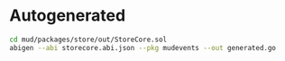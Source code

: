 # Autogenerated

```sh
cd mud/packages/store/out/StoreCore.sol
abigen --abi storecore.abi.json --pkg mudevents --out generated.go
```
